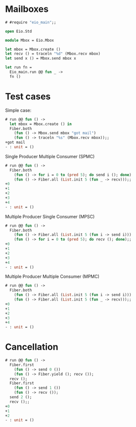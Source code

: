 # Mailboxes

```ocaml
# #require "eio_main";;
```

```ocaml
open Eio.Std

module Mbox = Eio.Mbox

let mbox = Mbox.create ()
let recv () = traceln "%d" (Mbox.recv mbox)
let send x () = Mbox.send mbox x

let run fn =
  Eio_main.run @@ fun _ ->
  fn ()
```

# Test cases

Simple case:

```ocaml
# run @@ fun () ->
  let mbox = Mbox.create () in
  Fiber.both
    (fun () -> Mbox.send mbox "got mail")
    (fun () -> traceln "%s" (Mbox.recv mbox));;
+got mail
- : unit = ()
```

Single Producer Multiple Consumer (SPMC)

```ocaml
# run @@ fun () ->
  Fiber.both
    (fun () -> for i = 0 to (pred 5); do send i (); done)
    (fun () -> Fiber.all (List.init 5 (fun _ -> recv)));;
+0
+1
+2
+3
+4
- : unit = ()
```

Multiple Producer Single Consumer (MPSC)

```ocaml
# run @@ fun () ->
  Fiber.both
    (fun () -> Fiber.all (List.init 5 (fun i -> send i)))
    (fun () -> for i = 0 to (pred 5); do recv (); done);;
+0
+1
+2
+3
+4
- : unit = ()
```

Multiple Producer Multiple Consumer (MPMC)

```ocaml
# run @@ fun () ->
  Fiber.both
    (fun () -> Fiber.all (List.init 5 (fun i -> send i)))
    (fun () -> Fiber.all (List.init 5 (fun _ -> recv)));;
+0
+1
+2
+3
+4
- : unit = ()
```

# Cancellation

```ocaml
# run @@ fun () ->
  Fiber.first
    (fun () -> send 0 ())
    (fun () -> Fiber.yield (); recv ());
  recv ();
  Fiber.first
    (fun () -> send 1 ())
    (fun () -> recv ());
  send 2 ();
  recv ();;
+0
+1
+2
- : unit = ()
```
